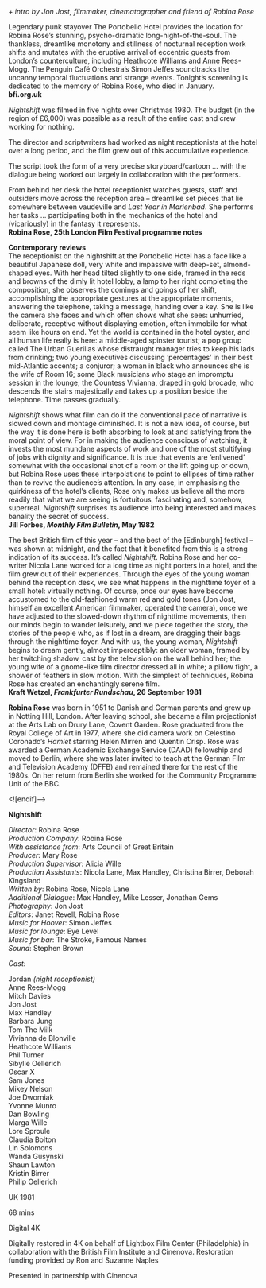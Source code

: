 
_+ intro by Jon Jost, filmmaker, cinematographer and friend of Robina Rose_

Legendary punk stayover The Portobello Hotel provides the location for  
Robina Rose’s stunning, psycho-dramatic long-night-of-the-soul. The thankless, dreamlike monotony and stillness of nocturnal reception work shifts and mutates with the eruptive arrival of eccentric guests from London’s counterculture, including Heathcote Williams and Anne Rees-Mogg. The Penguin Café Orchestra’s Simon Jeffes soundtracks the uncanny temporal fluctuations and strange events. Tonight’s screening is dedicated to the memory of Robina Rose, who died in January.  
**bfi.org.uk**

_Nightshift_ was filmed in five nights over Christmas 1980. The budget (in the region of £6,000) was possible as a result of the entire cast and crew working for nothing.

The director and scriptwriters had worked as night receptionists at the hotel over a long period, and the film grew out of this accumulative experience.

The script took the form of a very precise storyboard/cartoon … with the dialogue being worked out largely in collaboration with the performers.

From behind her desk the hotel receptionist watches guests, staff and outsiders move across the reception area – dreamlike set pieces that lie somewhere between vaudeville and _Last Year in Marienbad_. She performs her tasks … participating both in the mechanics of the hotel and (vicariously) in the fantasy it represents.  
**Robina Rose, 25th London Film Festival programme notes**

**Contemporary reviews**  
The receptionist on the nightshift at the Portobello Hotel has a face like a beautiful Japanese doll, very white and impassive with deep-set, almond-shaped eyes. With her head tilted slightly to one side, framed in the reds and browns of the dimly lit hotel lobby, a lamp to her right completing the composition, she observes the comings and goings of her shift, accomplishing the appropriate gestures at the appropriate moments, answering the telephone, taking a message, handing over a key. She is like the camera she faces and which often shows what she sees: unhurried, deliberate, receptive without displaying emotion, often immobile for what seem like hours on end. Yet the world is contained in the hotel oyster, and all human life really is here: a middle-aged spinster tourist; a pop group called The Urban Guerillas whose distraught manager tries to keep his lads from drinking; two young executives discussing ‘percentages’ in their best mid-Atlantic accents; a conjuror; a woman in black who announces she is the wife of Room 16; some Black musicians who stage an impromptu session in the lounge; the Countess Vivianna, draped in gold brocade, who descends the stairs majestically and takes up a position beside the telephone. Time passes gradually.

_Nightshift_ shows what film can do if the conventional pace of narrative is slowed down and montage diminished. It is not a new idea, of course, but the way it is done here is both absorbing to look at and satisfying from the moral point of view. For in making the audience conscious of watching, it invests the most mundane aspects of work and one of the most stultifying of jobs with dignity and significance. It is true that events are ‘enlivened’ somewhat with the occasional shot of a room or the lift going up or down, but Robina Rose uses these interpolations to point to ellipses of time rather than to revive the audience’s attention. In any case, in emphasising the quirkiness of the hotel’s clients, Rose only makes us believe all the more readily that what we are seeing is fortuitous, fascinating and, somehow, superreal. _Nightshift_ surprises its audience into being interested and makes banality the secret of success.  
**Jill Forbes, _Monthly Film Bulletin_, May 1982**

The best British film of this year – and the best of the [Edinburgh] festival – was shown at midnight, and the fact that it benefited from this is a strong indication of its success. It’s called _Nightshift_. Robina Rose and her co-writer Nicola Lane worked for a long time as night porters in a hotel, and the film grew out of their experiences. Through the eyes of the young woman behind the reception desk, we see what happens in the nighttime foyer of a small hotel: virtually nothing. Of course, once our eyes have become accustomed to the old-fashioned warm red and gold tones (Jon Jost, himself an excellent American filmmaker, operated the camera), once we have adjusted to the slowed-down rhythm of nighttime movements, then our minds begin to wander leisurely, and we piece together the story, the stories of the people who, as if lost in a dream, are dragging their bags through the nighttime foyer. And with us, the young woman, _Nightshift_ begins to dream gently, almost imperceptibly: an older woman, framed by her twitching shadow, cast by the television on the wall behind her; the young wife of a gnome-like film director dressed all in white; a pillow fight, a shower of feathers in slow motion. With the simplest of techniques, Robina Rose has created an enchantingly serene film.  
**Kraft Wetzel, _Frankfurter Rundschau_, 26 September 1981**

**Robina Rose** was born in 1951 to Danish and German parents and grew up in Notting Hill, London. After leaving school, she became a film projectionist at the Arts Lab on Drury Lane, Covent Garden. Rose graduated from the Royal College of Art in 1977, where she did camera work on Celestino Coronado’s _Hamlet_ starring Helen Mirren and Quentin Crisp. Rose was awarded a German Academic Exchange Service (DAAD) fellowship and moved to Berlin, where she was later invited to teach at the German Film and Television Academy (DFFB) and remained there for the rest of the 1980s. On her return from Berlin she worked for the Community Programme Unit of the BBC.

<![endif]-->

**Nightshift**

_Director_: Robina Rose  
_Production Company_: Robina Rose  
_With assistance from_: Arts Council of Great Britain  
_Producer_: Mary Rose  
_Production Supervisor_: Alicia Wille  
_Production Assistants_: Nicola Lane, Max Handley, Christina Birrer, Deborah Kingsland  
_Written by_: Robina Rose, Nicola Lane  
_Additional Dialogue_: Max Handley, Mike Lesser, Jonathan Gems  
_Photography_: Jon Jost  
_Editors_: Janet Revell, Robina Rose  
_Music for Hoover_: Simon Jeffes  
_Music for lounge_: Eye Level  
_Music for bar_: The Stroke, Famous Names  
_Sound_: Stephen Brown

_Cast:_

Jordan _(night receptionist)_  
Anne Rees-Mogg  
Mitch Davies  
Jon Jost  
Max Handley  
Barbara Jung  
Tom The Milk  
Vivianna de Blonville  
Heathcote Williams  
Phil Turner  
Sibylle Oellerich  
Oscar X  
Sam Jones  
Mikey Nelson  
Joe Dworniak  
Yvonne Munro  
Dan Bowling  
Marga Wille  
Lore Sproule  
Claudia Bolton  
Lin Solomons  
Wanda Gusynski  
Shaun Lawton  
Kristin Birrer  
Philip Oellerich

UK 1981

68 mins

Digital 4K

Digitally restored in 4K on behalf of Lightbox Film Center (Philadelphia) in collaboration with the British Film Institute and Cinenova. Restoration funding provided by Ron and Suzanne Naples

Presented in partnership with Cinenova
<!--stackedit_data:
eyJoaXN0b3J5IjpbLTEwMDQ0ODIzMTZdfQ==
-->
